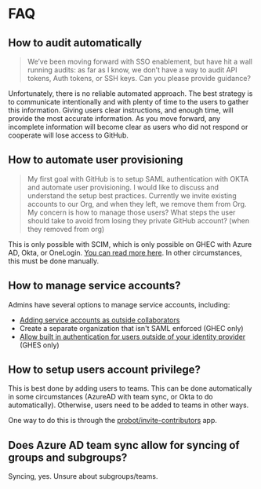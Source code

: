 # FAQ

## How to audit automatically

> We’ve been moving forward with SSO enablement, but have hit a wall running audits: as far as I know, we don’t have a way to audit API tokens, Auth tokens, or SSH keys. Can you please provide guidance?

Unfortunately, there is no reliable automated approach. The best strategy is to communicate intentionally and with plenty of time to the users to gather this information. Giving users clear instructions, and enough time, will provide the most accurate information. As you move forward, any incomplete information will become clear as users who did not respond or cooperate will lose access to GitHub.

## How to automate user provisioning

> My first goal with GitHub is to setup SAML authentication with OKTA and automate user provisioning. I would like to discuss and understand the setup best practices. Currently we invite existing accounts to our Org, and when they left, we remove them from Org. My concern is how to manage those users? What steps the user should take to avoid from losing they private GitHub account? (when they removed from org)

This is only possible with SCIM, which is only possible on GHEC with Azure AD, Okta, or OneLogin. [You can read more here](https://help.github.com/en/github/setting-up-and-managing-organizations-and-teams/about-scim). In other circumstances, this must be done manually.

## How to manage service accounts?

Admins have several options to manage service accounts, including:
- [Adding service accounts as outside collaborators](https://help.github.com/en/github/setting-up-and-managing-organizations-and-teams/adding-outside-collaborators-to-repositories-in-your-organization)
- Create a separate organization that isn't SAML enforced (GHEC only)
- [Allow built in authentication for users outside of your identity provider](https://help.github.com/en/enterprise/2.19/admin/user-management/allowing-built-in-authentication-for-users-outside-your-identity-provider) (GHES only)

## How to setup users account privilege?

This is best done by adding users to teams. This can be done automatically in some circumstances (AzureAD with team sync, or Okta to do automatically). Otherwise, users need to be added to teams in other ways.

One way to do this is through the [probot/invite-contributors](https://probot.github.io/apps/invite-contributors/) app.

## Does Azure AD team sync allow for syncing of groups and subgroups?

Syncing, yes. Unsure about subgroups/teams.
